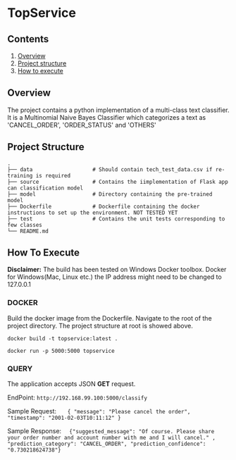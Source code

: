 # TopService

## Contents

1. [Overview](#overview)
2. [Project structure](#project_structure)
3. [How to execute](#how_to_execute)

## Overview

The project contains a python implementation of a multi-class text classifier. It is a Multinomial Naive Bayes Classifier which categorizes a text as
'CANCEL_ORDER', 'ORDER_STATUS' and 'OTHERS'

## Project Structure

    .
    ├── data                   # Should contain tech_test_data.csv if re-training is required
    ├── source                 # Contains the iimplementation of Flask app can classification model
    ├── model                  # Directory containing the pre-trained model
    ├── Dockerfile             # Dockerfile containing the docker instructions to set up the environment. NOT TESTED YET
    ├── test                   # Contains the unit tests corresponding to few classes
    └── README.md
    
## How To Execute

**Disclaimer:** The build has been tested on Windows Docker toolbox. Docker for Windows(Mac, Linux etc.) the IP address might need to be changed to 127.0.0.1 

### DOCKER

Build the docker image from the Dockerfile. Navigate to the root of the project directory. The project structure at root is showed above. 

`docker build -t topservice:latest .`

`docker run -p 5000:5000 topservice`


### QUERY

The application accepts JSON **GET** request.

EndPoint: `http://192.168.99.100:5000/classify` 

Sample Request: `   { "message": "Please cancel the order",
                    "timestamp": "2001-02-03T10:11:12" }`
                  
Sample Response: `   {"suggested_message": "Of course. Please share your order number and account number with me and I will cancel."
                   , "prediction_category": "CANCEL_ORDER", "prediction_confidence": "0.730218624738"}
                 `

